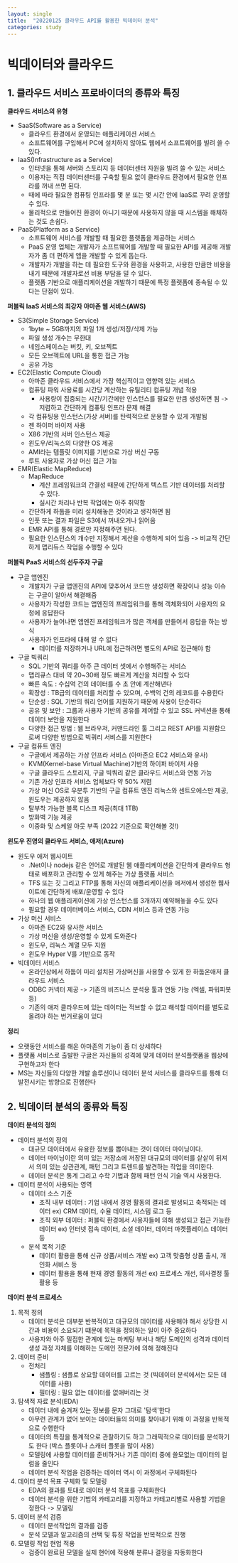 ```yaml
---
layout: single
title:  "20220125 클라우드 API를 활용한 빅데이터 분석"
categories: study
---
```


# **빅데이터와 클라우드**

## 1. 클라우드 서비스 프로바이더의 종류와 특징

**클라우드 서비스의 유형**
- SaaS(Software as a Service)
    + 클라우드 환경에서 운영되는 애플리케이션 서비스
    + 소프트웨어를 구입해서 PC에 설치하지 않아도 웹에서 소프트웨어를 빌려 쓸 수 있다.
- IaaS(Infrastructure as a Service)
    + 인터넷을 통해 서버와 스토리지 등 데이터센터 자원을 빌려 쓸 수 있는 서비스
    + 이용자는 직접 데이터센터를 구축할 필요 없이 클라우드 환경에서 필요한 인프라를 꺼내 쓰면 된다.
    + 때에 따라 필요한 컴퓨팅 인프라를 몇 분 또는 몇 시간 안에 IaaS로 꾸려 운영할 수 있다.
    + 물리적으로 만들어진 환경이 아니기 때문에 사용하지 않을 때 시스템을 해체하는 것도 손쉽다.
- PaaS(Platform as a Service)
    + 소프트웨어 서비스를 개발할 때 필요한 플랫폼을 제공하는 서비스
    + PaaS 운영 업체는 개발자가 소프트웨어를 개발할 때 필요한 API를 제공해 개발자가 좀 더 편하게 앱을 개발할 수 있게 돕는다.
    + 개발자가 개발을 하는 데 필요한 도구와 환경을 사용하고, 사용한 만큼만 비용을 내기 때문에 개발자로선 비용 부담을 덜 수 있다. 
    + 플랫폼 기반으로 애플리케이션을 개발하기 때문에 특정 플랫폼에 종속될 수 있다는 단점이 있다.

**퍼블릭 IaaS 서비스의 최강자 아마존 웹 서비스(AWS)**
- S3(Simple Storage Service)
    + 1byte ~ 5GB까지의 파일 1개 생성/저장/삭제 가능
    + 파일 생성 개수는 무한대
    + 네임스페이스는 버킷, 키, 오브젝트
    + 모든 오브젝트에 URL을 통한 접근 가능
    + 공유 가능
- EC2(Elastic Compute Cloud)
    + 아마존 클라우드 서비스에서 가장 핵심적이고 영향력 있는 서비스
    + 컴퓨팅 파워 사용료를 시간당 계산하는 유틸리티 컴퓨팅 개념 적용
        + 사용량이 집중되는 시간/기간에만 인스턴스를 필요한 만큼 생성하면 됨 -> 저렴하고 간단하게 컴퓨팅 인프라 문제 해결
    + 각 컴퓨팅용 인스턴스(가상 서버)를 탄력적으로 운용할 수 있게 개발됨
    + 젠 하이퍼 바이저 사용
    + X86 기반의 서버 인스턴스 제공
    + 윈도우/리눅스의 다양한 OS 제공
    + AMI라는 템플릿 이미지를 기반으로 가상 버신 구동
    + 루트 사용자로 가상 머신 접근 가능
- EMR(Elastic MapReduce)
    + MapReduce
        + 계산 프레임워크의 간결성 때문에 간단하게 텍스트 기반 데이터를 처리할 수 있다.
        + 실시간 처리나 반복 작업에는 아주 취약함
    + 간단하게 하둡을 미리 설치해놓은 것이라고 생각하면 됨
    + 인풋 또는 결과 파일은 S3에서 꺼내오거나 읽어옴
    + EMR API를 통해 경로만 지정해주면 된다.
    + 필요한 인스턴스의 개수만 지정해서 계산을 수행하게 되어 있음 -> 비교적 간단하게 맵리듀스 작업을 수행할 수 있다
    
**퍼블릭 PaaS 서비스의 선두주자 구글**
- 구글 앱엔진
    + 개발자가 구글 앱엔진의 API에 맞추어서 코드만 생성하면 확장이나 성능 이슈는 구글이 알아서 해결해줌
    + 사용자가 작성한 코드는 앱엔진의 프레임워크를 통해 객체화되어 사용자의 요청에 응답한다
    + 사용자가 늘어나면 앱엔진 프레임워크가 많은 객체를 만들어서 응답을 하는 방식
    + 사용자가 인프라에 대해 알 수 없다
        + 데이터를 저장하거나 URL에 접근하려면 별도의 API로 접근해야 함
- 구글 빅쿼리
    + SQL 기반의 쿼리를 아주 큰 데이터 셋에서 수행해주는 서비스
    + 맵리큐스 대비 약 20~30배 정도 빠르게 계산을 처리할 수 있다
    + 빠른 속도 : 수십억 건의 데이터를 수 초 안에 계산해낸다
    + 확장성 : TB급의 데이터를 처리할 수 있으며, 수백억 건의 레코드를 수용한다
    + 단순성 : SQL 기반의 쿼리 언어를 지원하기 때문에 사용이 단순하다
    + 공유 및 보안 : 그룹과 사용자 기반의 공유를 제어할 수 있고 SSL 커넥션을 통해 데이터 보안을 지원한다
    + 다양한 접근 방법 : 웹 브라우저, 커맨드라인 툴 그리고 REST API를 지원함으로써 다양한 방법으로 빅쿼리 서비스를 지원한다
- 구글 컴퓨트 엔진
    + 구글에서 제공하는 가상 인프라 서비스 (아마존으 EC2 서비스와 유사)
    + KVM(Kernel-base Virtual Machine)기반의 하이퍼 바이저 사용
    + 구글 클라우드 스토리지, 구글 빅쿼리 같은 클라우드 서비스와 연동 가능
    + 기존 가상 인프라 서비스 업체보다 약 50% 저렴
    + 가상 머신 OS로 우분투 기반의 구글 컴퓨트 엔진 리눅스와 센트오에스만 제공, 윈도우는 제공하지 않음
    + 탈부착 가능한 블록 디스크 제공(최대 1TB)
    + 방화벽 기능 제공
    + 이중화 및 스케일 아웃 부족 (2022 기준으로 확인해볼 것!)
    
**윈도우 진영의 클라우드 서비스, 애저(Azure)**
- 윈도우 애저 웹사이트
    + .Net이나 nodejs 같은 언어로 개발된 웹 애플리케이션을 간단하게 클라우드 형태로 배포하고 관리할 수 있게 해주는 가상 플랫폼 서비스
    + TFS 또는 깃 그리고 FTP를 통해 자신의 애플리케이션을 애저에서 생성한 웹사이트에 간단하게 배포/운영할 수 있다
    + 하나의 웹 애플리케이션에 가상 인스턴스를 3개까지 예약해놓을 수도 있다
    + 필요할 경우 데이터베이스 서비스, CDN 서비스 등과 연동 가능
- 가상 머신 서비스
    + 아마존 EC2와 유사한 서비스
    + 가상 머신을 생성/운영할 수 있게 도와준다
    + 윈도우, 리눅스 계열 모두 지원
    + 윈도우 Hyper V를 기반으로 동작
- 빅데이터 서비스
    + 온라인상에서 하둡이 미리 설치된 가상머신을 사용할 수 있게 한 하둡온애저 클라우드 서비스
    + ODBC 커넥터 제공 -> 기존의 비즈니스 분석용 툴과 연동 가능 (엑셀, 파워피봇 등)
    + 기존의 애저 클라우드에 있는 데이터는 적브할 수 없고 해석할 데이터를 별도로 올려야 하는 번거로움이 있다
    
**정리**
- 오랫동안 서비스를 해온 아마존의 기능이 좀 더 상세하다
- 플랫폼 서비스로 출발한 구글은 자신들의 성격에 맞게 데이터 분석플랫폼을 웹상에 구현하고자 한다
- MS는 자신들의 다양한 개발 솔루션이나 데이터 분석 서비스를 클라우드를 통해 더 발전시키는 방향으로 진행한다

## 2. 빅데이터 분석의 종류와 특징

**데이터 분석의 정의**
- 데이터 분석의 정의
    - 대규모 데이터에서 유용한 정보를 뽑아내는 것이 데이터 마이닝이다.
    - 데이터 마이닝이란 의미 있는 저장소에 저장된 대규모의 데이터를 샅샅이 뒤져서 의미 있는 상관관계, 패턴 그리고 트렌드를 발견하는 작업을 의미한다.
    - 데이터 분석은 통계 그리고 수학 기법과 함께 패턴 인식 기술 역시 사용한다.
- 데이터 분석이 사용되는 영역
    - 데이터 소스 기준
        + 조직 내부 데이터 : 기업 내에서 경영 활동의 결과로 발생되고 축적되는 데이터
            ex) CRM 데이터, 수율 데이터, 시스템 로그 등
        + 조직 외부 데이터 : 퍼블릭 환경에서 사용자들에 의해 생성되고 접근 가능한 데이터
            ex) 인터넷 접속 데이터, 소셜 데이터, 데이터 마켓플레이스 데이터 등
    - 분석 목적 기준
        + 데이터 활용을 통해 신규 상품/서비스 개발
            ex) 고객 맞춤형 상품 출시, 개인화 서비스 등
        + 데이터 활용을 통해 현재 경영 활동의 개선
            ex) 프로세스 개선, 의사결정 툴 활용 등

**데이터 분석 프로세스**
1. 목적 정의
    + 데이터 분석은 대부분 반복적이고 대규모의 데이터를 사용해야 해서 상당한 시간과 비용이 소요되기 떄문에 목적을 정의하는 일이 아주 중요하다
    + 사용자와 아주 밀접한 관계에 있는 마케팅 부서나 해당 도메인의 성격과 데이터 생성 과정 자체를 이해하는 도메인 전문가에 의해 정해진다
2. 데이터 준비
    + 전처리
        + 샘플링 : 샘플로 상요할 데이터를 고르는 것 (빅데이터 분석에서는 모든 데이터를 사용)
        + 필터링 : 필요 없는 데이터를 없애버리는 것
3. 탐색적 자료 분석(EDA)
    + 데이터 내에 숨겨져 있는 정보를 문자 그대로 '탐색'한다
    + 아무런 관계가 없어 보이는 데이터들의 의미를 찾아내기 위해 이 과정을 반복적으로 수행한다
    + 데이터의 특징을 통계적으로 관찰하기도 하고 그래픽적으로 데이터를 분석하기도 한다 (박스 플롯이나 스캐터 플롯을 많이 사용)
    + 모델링에 사용할 데이터를 준비하거나 기존 데이터 중에 쓸모없는 데이터의 컬럼을 줄인다
    + 데이터 분석 작업을 검증하는 데이터 역시 이 과정에서 구체화된다
4. 데이터 분석 목표 구체화 및 모델링
    + EDA의 결과를 토대로 데이터 분석 목표를 구체화한다
    + 데이터 분석을 위한 기법의 카테고리를 지정하고 카테고리별로 사용할 기법을 정한다 -> 모델링
5. 데이터 분석 검증
    + 데이터 분석작업의 결과를 검증
    + 분석 모델과 알고리즘의 선택 및 튜징 작업을 반복적으로 진행
6. 모델링 작업 현업 적용
    + 검증이 완료된 모델을 실제 현어에 적용해 분류나 결정을 자동화한다
